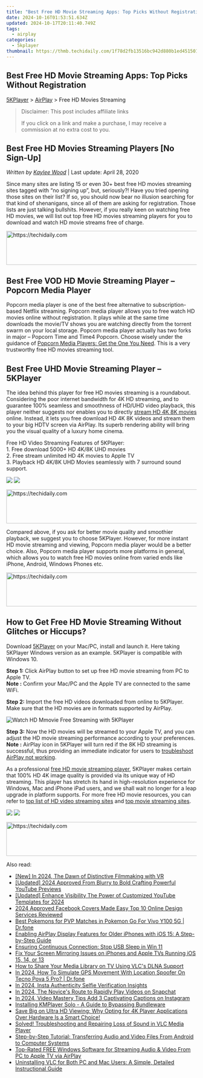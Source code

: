 ```yaml
---
title: "Best Free HD Movie Streaming Apps: Top Picks Without Registration"
date: 2024-10-16T01:53:51.634Z
updated: 2024-10-17T20:11:40.749Z
tags:
  - airplay
categories:
  - 5kplayer
thumbnail: https://thmb.techidaily.com/1f78d2fb13516bc942d880b1ed451501538b368f9a6b178eea0c04126c8f2280.jpg
---
```


## Best Free HD Movie Streaming Apps: Top Picks Without Registration

[5KPlayer](https://tools.techidaily.com/5kplayer/products/) \> [AirPlay](https://tools.techidaily.com/5kplayer/airplay/) \> Free HD Movies Streaming

>  Disclaimer: This post includes affiliate links
>
>  If you click on a link and make a purchase, I may receive a commission at no extra cost to you.
>

## Best Free HD Movies Streaming Players \[No Sign-Up\]

 _Written by [Kaylee Wood](https://www.quora.com/profile/Amanda-Hu-21)_ | Last update: April 28, 2020

Since many sites are listing 15 or even 30+ best free HD movies streaming sites tagged with “no signing up”, but, seriously?! Have you tried opening those sites on their list? If so, you should now bear no illusion searching for that kind of shenanigans, since all of them are asking for registration. Those lists are just talking bullshits. However, if you really keen on watching free HD movies, we will list out top free HD movies streaming players for you to download and watch HD movie streams free of charge.

<!-- affiliate ads begin -->
<a href="https://appsumo.8odi.net/c/5597632/2082542/7443" target="_top" id="2082542">
  <img src="//a.impactradius-go.com/display-ad/7443-2082542" border="0" alt="https://techidaily.com" width="728" height="90"/>
</a>
<img height="0" width="0" src="https://appsumo.8odi.net/i/5597632/2082542/7443" style="position:absolute;visibility:hidden;" border="0" />
<!-- affiliate ads end -->

## Best Free VOD HD Movie Streaming Player – Popcorn Media Player

Popcorn media player is one of the best free alternative to subscription-based Netflix streaming. Popcorn media player allows you to free watch HD movies online without registration. It plays while at the same time downloads the movie/TV shows you are watching directly from the torrent swarm on your local storage. Popcorn media player actually has two forks in major – Popcorn Time and Time4 Popcorn. Choose wisely under the guidance of [Popcorn Media Players: Get the One You Need](https://tools.techidaily.com/5kplayer/video-music-player/). This is a very trustworthy free HD movies streaming tool.

## Best Free UHD Movie Streaming Player – 5KPlayer

The idea behind this player for free HD movies streaming is a roundabout. Considering the poor internet bandwidth for 4K HD streaming, and to guarantee 100% seamless and smoothness of HD/UHD video playback, this player neither suggests nor enables you to directly [stream HD 4K 8K movies](https://tools.techidaily.com/5kplayer/airplay/) online. Instead, it lets you free download HD 4K 8K videos and stream them to your big HDTV screen via AirPlay. Its superb rendering ability will bring you the visual quality of a luxury home cinema. 

Free HD Video Streaming Features of 5KPlayer:  
1\. Free download 5000+ HD 4K/8K UHD movies   
2\. Free stream unlimited HD 4K movies to Apple TV   
3\. Playback HD 4K/8K UHD Movies seamlessly with 7 surround sound support.

[![](https://www.5kplayer.com/airplay/../button/freedownwhitewin.png)](https://tools.techidaily.com/5kplayer/products/) [![](https://www.5kplayer.com/airplay/../button/freedownbackmac.png)](https://tools.techidaily.com/5kplayer/products/) 

<!-- affiliate ads begin -->
<a href="https://ephamedtechinc.pxf.io/c/5597632/2136618/26400" target="_top" id="2136618">
  <img src="//a.impactradius-go.com/display-ad/26400-2136618" border="0" alt="https://techidaily.com" width="728" height="90"/>
</a>
<img height="0" width="0" src="https://ephamedtechinc.pxf.io/i/5597632/2136618/26400" style="position:absolute;visibility:hidden;" border="0" />
<!-- affiliate ads end -->

Compared above, if you ask for better movie quality and smoothier playback, we suggest you to choose 5KPlayer. However, for more instant HD movie streaming and viewing, Popcorn media player would be a better choice. Also, Popcorn media player supports more platforms in general, which allows you to watch free HD movies online from varied ends like iPhone, Android, Windows Phones etc.

<!-- affiliate ads begin -->
<a href="https://appsumo.8odi.net/c/5597632/2151854/7443" target="_top" id="2151854">
  <img src="//a.impactradius-go.com/display-ad/7443-2151854" border="0" alt="https://techidaily.com" width="600" height="90"/>
</a>
<img height="0" width="0" src="https://appsumo.8odi.net/i/5597632/2151854/7443" style="position:absolute;visibility:hidden;" border="0" />
<!-- affiliate ads end -->

## How to Get Free HD Movie Streaming Without Glitches or Hiccups?

Download [5KPlayer](https://tools.techidaily.com/5kplayer/products/) on your Mac/PC, install and launch it. Here taking 5KPlayer Windows version as an example. 5KPlayer is compatible with Windows 10.

**Step 1:** Click AirPlay button to set up free HD movie streaming from PC to Apple TV.  
**Note :** Confirm your Mac/PC and the Apple TV are connected to the same WiFi.

**Step 2:**  Import the free HD videos downloaded from online to 5KPlayer.  
Make sure that the HD movies are in formats supported by AirPlay.

![Watch HD Mmovie Free Streaming with 5KPlayer](https://www.5kplayer.com/airplay/img/5kp-airplay-windows-8-zjy.jpg) 

**Step 3:** Now the HD movies will be streamed to your Apple TV, and you can adjust the HD movie streaming performance according to your preferences.  
**Note :** AirPlay icon in 5KPlayer will turn red if the 8K HD streaming is successful, thus providing an immediate indicator for users to [troubleshoot AirPlay not working](https://tools.techidaily.com/5kplayer/airplay/).

As a professional [free HD movie streaming player](https://tools.techidaily.com/5kplayer/airplay/), 5KPlayer makes certain that 100% HD 4K image quality is provided via its unique way of HD streaming. This player has stretch its hand in high-resolution experience for Windows, Mac and iPhone iPad users, and we shall wait no longer for a leap upgrade in platform supports. For more free HD movie resources, you can refer to [top list of HD video streaming sites](https://tools.techidaily.com/5kplayer/airplay/) and [top movie streaming sites](https://tools.techidaily.com/5kplayer/airplay/).

[![](https://www.5kplayer.com/airplay/../button/freedownwhitewin.png)](https://tools.techidaily.com/5kplayer/products/) [![](https://www.5kplayer.com/airplay/../button/freedownbackmac.png)](https://tools.techidaily.com/5kplayer/products/)

<!-- affiliate ads begin -->
<a href="https://appsumo.8odi.net/c/5597632/2068408/7443" target="_top" id="2068408">
  <img src="//a.impactradius-go.com/display-ad/7443-2068408" border="0" alt="https://techidaily.com" width="728" height="90"/>
</a>
<img height="0" width="0" src="https://appsumo.8odi.net/i/5597632/2068408/7443" style="position:absolute;visibility:hidden;" border="0" />
<!-- affiliate ads end -->

<ins class="adsbygoogle"
     style="display:block"
     data-ad-format="autorelaxed"
     data-ad-client="ca-pub-7571918770474297"
     data-ad-slot="1223367746"></ins>

<ins class="adsbygoogle"
     style="display:block"
     data-ad-client="ca-pub-7571918770474297"
     data-ad-slot="8358498916"
     data-ad-format="auto"
     data-full-width-responsive="true"></ins>

<span class="atpl-alsoreadstyle">Also read:</span>
<div><ul>
<li><a href="https://article-posts.techidaily.com/new-in-2024-the-dawn-of-distinctive-filmmaking-with-vr/"><u>[New] In 2024, The Dawn of Distinctive Filmmaking with VR</u></a></li>
<li><a href="https://youtube-webster.techidaily.com/ed-2024-approved-from-blurry-to-bold-crafting-powerful-youtube-previews/"><u>[Updated] 2024 Approved From Blurry to Bold Crafting Powerful YouTube Previews</u></a></li>
<li><a href="https://youtube-data.techidaily.com/ed-enhance-visibility-the-power-of-customized-youtube-templates-for-2024/"><u>[Updated] Enhance Visibility The Power of Customized YouTube Templates for 2024</u></a></li>
<li><a href="https://facebook-videos.techidaily.com/2024-approved-facebook-covers-made-easy-top-10-online-design-services-reviewed/"><u>2024 Approved Facebook Covers Made Easy Top 10 Online Design Services Reviewed</u></a></li>
<li><a href="https://change-location.techidaily.com/best-pokemons-for-pvp-matches-in-pokemon-go-for-vivo-y100-5g-drfone-by-drfone-virtual-android/"><u>Best Pokemons for PVP Matches in Pokemon Go For Vivo Y100 5G | Dr.fone</u></a></li>
<li><a href="https://media-tips.techidaily.com/enabling-airplay-display-features-for-older-iphones-with-ios-15-a-step-by-step-guide/"><u>Enabling AirPlay Display Features for Older iPhones with iOS 15: A Step-by-Step Guide</u></a></li>
<li><a href="https://win11.techidaily.com/ensuring-continuous-connection-stop-usb-sleep-in-win-11/"><u>Ensuring Continuous Connection: Stop USB Sleep in Win 11</u></a></li>
<li><a href="https://media-tips.techidaily.com/fix-your-screen-mirroring-issues-on-iphones-and-apple-tvs-running-ios-15-14-or-13/"><u>Fix Your Screen Mirroring Issues on iPhones and Apple TVs Running iOS 15, 14, or 13</u></a></li>
<li><a href="https://media-tips.techidaily.com/how-to-share-your-media-library-on-tv-using-vlcs-dlna-support/"><u>How to Share Your Media Library on TV Using VLC's DLNA Support</u></a></li>
<li><a href="https://review-topics.techidaily.com/in-2024-how-to-simulate-gps-movement-with-location-spoofer-on-tecno-pova-5-pro-drfone-by-drfone-virtual-android/"><u>In 2024, How To Simulate GPS Movement With Location Spoofer On Tecno Pova 5 Pro? | Dr.fone</u></a></li>
<li><a href="https://instagram-video-recordings.techidaily.com/in-2024-insta-authenticity-selfie-verification-insights/"><u>In 2024, Insta Authenticity Selfie Verification Insights</u></a></li>
<li><a href="https://fox-links.techidaily.com/in-2024-the-novices-route-to-rapidly-play-videos-on-snapchat/"><u>In 2024, The Novice's Route to Rapidly Play Videos on Snapchat</u></a></li>
<li><a href="https://instagram-video-recordings.techidaily.com/in-2024-video-mastery-tips-add-3-captivating-captions-on-instagram/"><u>In 2024, Video Mastery Tips Add 3 Captivating Captions on Instagram</u></a></li>
<li><a href="https://media-tips.techidaily.com/installing-kmplayer-solo-a-guide-to-bypassing-bundleware/"><u>Installing KMPlayer Solo - A Guide to Bypassing Bundleware</u></a></li>
<li><a href="https://media-tips.techidaily.com/save-big-on-ultra-hd-viewing-why-opting-for-4k-player-applications-over-hardware-is-a-smart-choice/"><u>Save Big on Ultra HD Viewing: Why Opting for 4K Player Applications Over Hardware Is a Smart Choice!</u></a></li>
<li><a href="https://media-tips.techidaily.com/solved-troubleshooting-and-repairing-loss-of-sound-in-vlc-media-player/"><u>Solved! Troubleshooting and Repairing Loss of Sound in VLC Media Player</u></a></li>
<li><a href="https://media-tips.techidaily.com/step-by-step-tutorial-transferring-audio-and-video-files-from-android-to-computer-systems/"><u>Step-by-Step Tutorial: Transferring Audio and Video Files From Android to Computer Systems</u></a></li>
<li><a href="https://media-tips.techidaily.com/top-rated-free-windows-software-for-streaming-audio-and-video-from-pc-to-apple-tv-via-airplay/"><u>Top-Rated FREE Windows Software for Streaming Audio & Video From PC to Apple TV via AirPlay</u></a></li>
<li><a href="https://media-tips.techidaily.com/uninstalling-vlc-for-both-pc-and-mac-users-a-simple-detailed-instructional-guide/"><u>Uninstalling VLC for Both PC and Mac Users: A Simple, Detailed Instructional Guide</u></a></li>
</ul></div>

